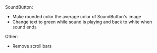 SoundButton:

- Make rounded color the average color of SoundButton's image
- Change text to green while sound is playing and back to white when sound ends

Other:

- Remove scroll bars
